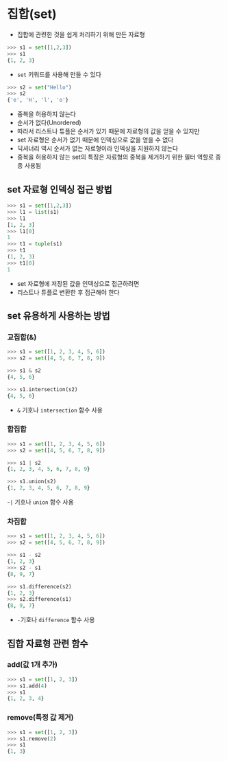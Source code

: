 # 집합(set)
- 집합에 관련한 것을 쉽게 처리하기 위해 만든 자료형
```python
>>> s1 = set([1,2,3])
>>> s1
{1, 2, 3}
```
- `set` 키워드를 사용해 만들 수 있다
```python
>>> s2 = set("Hello")
>>> s2
{'e', 'H', 'l', 'o'}
```
- 중복을 허용하지 않는다
- 순서가 없다(Unordered)
- 따라서 리스트나 튜플은 순서가 있기 때문에 자료형의 값을 얻을 수 있지만
- set 자료형은 순서가 없기 때문에 인덱싱으로 값을 얻을 수 없다
- 딕셔너리 역시 순서가 없는 자료형이라 인덱싱을 지원하지 않는다
- 중복을 허용하지 않는 set의 특징은 자료형의 중복을 제거하기 위한 필터 역할로 종종 사용됨

## set 자료형 인덱싱 접근 방법
```python
>>> s1 = set([1,2,3])
>>> l1 = list(s1)
>>> l1
[1, 2, 3]
>>> l1[0]
1
>>> t1 = tuple(s1)
>>> t1
(1, 2, 3)
>>> t1[0]
1
```
- set 자료형에 저장된 값을 인덱싱으로 접근하려면
- 리스트나 튜플로 변환한 후 접근해야 한다

## set 유용하게 사용하는 방법
### 교집합(&)
```python
>>> s1 = set([1, 2, 3, 4, 5, 6])
>>> s2 = set([4, 5, 6, 7, 8, 9])

>>> s1 & s2
{4, 5, 6}

>>> s1.intersection(s2)
{4, 5, 6}
```
- `&` 기호나 `intersection` 함수 사용

### 합집합
```python
>>> s1 = set([1, 2, 3, 4, 5, 6])
>>> s2 = set([4, 5, 6, 7, 8, 9])

>>> s1 | s2
{1, 2, 3, 4, 5, 6, 7, 8, 9}

>>> s1.union(s2)
{1, 2, 3, 4, 5, 6, 7, 8, 9}
```
-`|` 기호나 `union` 함수 사용

### 차집합
```python
>>> s1 = set([1, 2, 3, 4, 5, 6])
>>> s2 = set([4, 5, 6, 7, 8, 9])

>>> s1 - s2
{1, 2, 3}
>>> s2 - s1
{8, 9, 7}

>>> s1.difference(s2)
{1, 2, 3}
>>> s2.difference(s1)
{8, 9, 7}
```
- `-`기호나 `difference` 함수 사용

## 집합 자료형 관련 함수
### add(값 1개 추가)
```python
>>> s1 = set([1, 2, 3])
>>> s1.add(4)
>>> s1
{1, 2, 3, 4}
```

### remove(특정 값 제거)
```python
>>> s1 = set([1, 2, 3])
>>> s1.remove(2)
>>> s1
{1, 3}
```